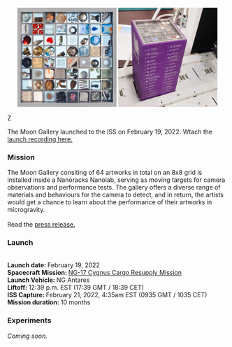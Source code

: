 <p align="center">
  <img src="/Portfolio/MoonGal/moongallery_final.png" style="width: 45%">
  <img src="/Portfolio/MoonGal/moongallery_nanolab.png" style="width: 45%">
</p>
<p>
  Z
</p>
<p>
  The Moon Gallery launched to the ISS </a> on February 19, 2022. Wtach the <a href="https://www.youtube.com/watch?v=JykaTD-iKQ8&t=1686s"> launch recording here. </a>
</p>
<h3>Mission</h3>
<p>
  The Moon Gallery consiting of 64 artworks in total on an 8x8 grid is installed inside a Nanoracks Nanolab, serving as moving targets for camera observations and performance tests. The gallery offers a diverse range of materials and behaviours for the camera to detect, and in return, the artists would get a chance to learn about the performance of their artworks in microgravity.
  <br><br>
  Read the <a href="https://moongallery.eu/wp-content/uploads/2022/02/Moon_Gallery-ISS-press-release.pdf"> press release. </a>
  <br>
</p>
<h3>Launch</h3>
<p>
  <br> <b> Launch date: </b> February 19, 2022
  <br> <b> Spacecraft Mission: </b> <a href="https://www.northropgrumman.com/wp-content/uploads/NG-17-Mission-Profile-Handout.pdf"> NG-17 Cygnus Cargo Resupply Mission </a>
  <br> <b> Launch Vehicle: </b> NG Antares
  <br> <b> Liftoff: </b> 12:39 p.m. EST (17:39 GMT / 18:39 CET)
  <br> <b> ISS Capture: </b> February 21, 2022, 4:35am EST (0935 GMT / 1035 CET)
  <br> <b> Mission duration: </b> 10 months
</p>
<h3>Experiments</h3>
<p>
  <i> Coming soon. </i>
</p>
